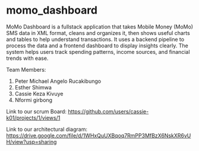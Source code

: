 # momo_dashboard
MoMo Dashboard is a fullstack application that takes Mobile Money (MoMo) SMS data in XML format, cleans and organizes it, then shows useful charts and tables to help understand transactions. It uses a backend pipeline to process the data and a frontend dashboard to display insights clearly. The system helps users track spending patterns, income sources, and financial trends with ease.

Team Members:
1. Peter Michael Angelo Rucakibungo
2. Esther Shimwa
3. Cassie Keza Kivuye 
4. Nformi girbong

Link to our scrum Board:
https://github.com/users/cassie-k01/projects/1/views/1

Link to our architectural diagram: https://drive.google.com/file/d/1WHxQuUXBqoq7RmPP3MfBzX6NskXR6vUH/view?usp=sharing
